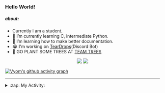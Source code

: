### Hello World!

##### about:
- Currently I am a student.
- 🌱 I’m currently learning C, intermediate Python.
- 🌱 I’m learning how to make better documentation.
- 😭 I'm working on [TearDrops](https://github.com/Vyvy-vi/TearDrops)(Discord Bot)
- 🌱 GO PLANT SOME TREES AT [TEAM TREES](https://teamtrees.org/)

<p align="center">
  <a href="https://twitter.com/Vyvy_viM"><img target="_blank" src="https://img.shields.io/badge/twitter%20@Vyvy_viM-0D95E8?style=for-the-badge&logo=twitter&logoColor=white"/></a> 
  <a href="https://vyvy-vi.github.io/portfolio"><img target="_blank" src="https://img.shields.io/badge/-I%27m_craving_for_open_source-green?style=for-the-badge&logo=github&logoColor=black"/></a> 
</p>

[![Vyom's github activity graph](https://activity-graph.herokuapp.com/graph?username=Vyvy-vi)](https://github.com/ashutosh00710/github-readme-activity-graph)

---
<details>
  <summary>:zap: My Activity:</summary>
  
<!--START_SECTION:waka-->
**I'm a Night 🦉** 

```text
🌞 Morning    29 commits     █░░░░░░░░░░░░░░░░░░░░░░░░   4.93% 
🌆 Daytime    117 commits    █████░░░░░░░░░░░░░░░░░░░░   19.9% 
🌃 Evening    232 commits    █████████░░░░░░░░░░░░░░░░   39.46% 
🌙 Night      210 commits    █████████░░░░░░░░░░░░░░░░   35.71%

```
📅 **I'm Most Productive on Sunday** 

```text
Monday       68 commits     ███░░░░░░░░░░░░░░░░░░░░░░   11.56% 
Tuesday      93 commits     ████░░░░░░░░░░░░░░░░░░░░░   15.82% 
Wednesday    87 commits     ███░░░░░░░░░░░░░░░░░░░░░░   14.8% 
Thursday     81 commits     ███░░░░░░░░░░░░░░░░░░░░░░   13.78% 
Friday       42 commits     █░░░░░░░░░░░░░░░░░░░░░░░░   7.14% 
Saturday     75 commits     ███░░░░░░░░░░░░░░░░░░░░░░   12.76% 
Sunday       142 commits    ██████░░░░░░░░░░░░░░░░░░░   24.15%

```


📊 **This Week I Spent My Time On** 

```text
🔥 Editors: 
Vim                      4 hrs 23 mins       ███████████████░░░░░░░░░░   60.73% 
VS Code                  2 hrs 50 mins       █████████░░░░░░░░░░░░░░░░   39.27%

🐱‍💻 Projects: 
heptagram-api            2 hrs 54 mins       ██████████░░░░░░░░░░░░░░░   40.22% 
assistant-bee            1 hr 11 mins        ████░░░░░░░░░░░░░░░░░░░░░   16.45% 
TEC-Discord-Automation   39 mins             ██░░░░░░░░░░░░░░░░░░░░░░░   9.03% 
Unknown Project          37 mins             ██░░░░░░░░░░░░░░░░░░░░░░░   8.69% 
awesome-quincy-larson-ema37 mins             ██░░░░░░░░░░░░░░░░░░░░░░░   8.69%

```


 Last Updated on 27/07/2021
<!--END_SECTION:waka-->
</details>
